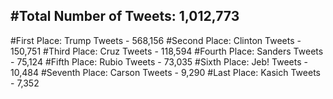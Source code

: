 #Total Number of Tweets: 1,012,773 
---
#First Place: Trump Tweets - 568,156
#Second Place: Clinton Tweets - 150,751
#Third Place: Cruz Tweets - 118,594
#Fourth Place: Sanders Tweets - 75,124
#Fifth Place: Rubio Tweets - 73,035
#Sixth Place: Jeb! Tweets - 10,484
#Seventh Place: Carson Tweets - 9,290
#Last Place: Kasich Tweets - 7,352
